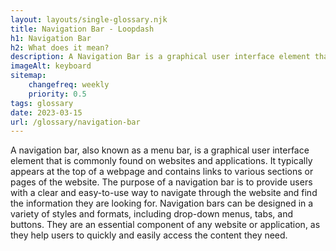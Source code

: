 ```yaml
--- 
layout: layouts/single-glossary.njk
title: Navigation Bar - Loopdash
h1: Navigation Bar
h2: What does it mean?
description: A Navigation Bar is a graphical user interface element that displays a list of links to different pages or sections of a website, typically located at the top of a WordPress website.
imageAlt: keyboard
sitemap:
	changefreq: weekly
	priority: 0.5
tags: glossary
date: 2023-03-15
url: /glossary/navigation-bar
---
```


A navigation bar, also known as a menu bar, is a graphical user interface element that is commonly found on websites and applications. It typically appears at the top of a webpage and contains links to various sections or pages of the website. The purpose of a navigation bar is to provide users with a clear and easy-to-use way to navigate through the website and find the information they are looking for. Navigation bars can be designed in a variety of styles and formats, including drop-down menus, tabs, and buttons. They are an essential component of any website or application, as they help users to quickly and easily access the content they need.
